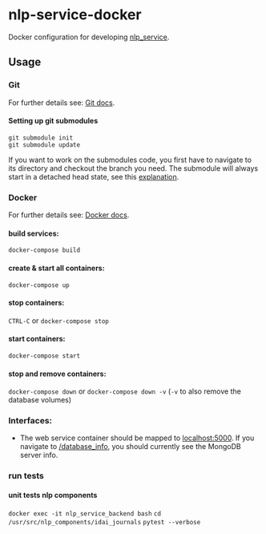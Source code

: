 # nlp-service-docker
Docker configuration for developing [nlp_service](https://github.com/dainst/nlp_service).


## Usage

### Git

For further details see: [Git docs](https://git-scm.com/book/en/v2/Git-Tools-Submodules).

#### Setting up git submodules
```
git submodule init
git submodule update
```

If you want to work on the submodules code, you first have to navigate to its directory and checkout the branch you 
need. The submodule will always start in a detached head state, see this 
[explanation](https://stackoverflow.com/questions/21980073/git-submodules-without-detached-head).


### Docker

For further details see: 
[Docker docs](https://docs.docker.com/compose/reference/overview/#command-options-overview-and-help).

#### build services:
`docker-compose build` 

#### create & start all containers:
`docker-compose up`

#### stop containers:
`CTRL-C` or `docker-compose stop`

#### start containers:
`docker-compose start`

#### stop and remove containers: 
`docker-compose down` or `docker-compose down -v` (`-v` to also remove the database volumes)

### Interfaces:
- The web service container should be mapped to [localhost:5000](http://localhost:5000). If you navigate to 
[/database_info](http://localhost:5000/database_info), you should currently see the MongoDB server
info.

### run tests
#### unit tests nlp components
`docker exec -it nlp_service_backend bash`
`cd /usr/src/nlp_components/idai_journals`
`pytest --verbose`
